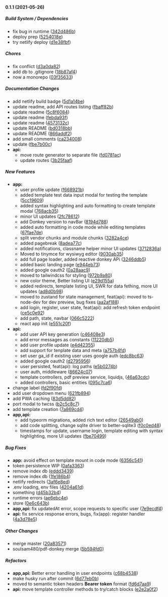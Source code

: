 #### 0.1.1 (2021-05-26)

##### Build System / Dependencies

*  fix bug in runtime ([342d486b](https://github.com/soulsam480/pdf-donkey/commit/342d486b6d6e342b027ce053d30606f0e04ea42c))
*  deploy prep ([5254018e](https://github.com/soulsam480/pdf-donkey/commit/5254018e04474bb003c6817f87b4061560e37b20))
*  try netlify deploy ([d1e38fbf](https://github.com/soulsam480/pdf-donkey/commit/d1e38fbf03dc5feba11c5fea464874ea2db8ebc5))

##### Chores

*  fix conflict ([d3a0da82](https://github.com/soulsam480/pdf-donkey/commit/d3a0da8251720958b1a8dcee46ba501e3a838103))
*  add db to .gitignore ([18b87af4](https://github.com/soulsam480/pdf-donkey/commit/18b87af4d0353db59f18af81f2b973e9d8f39ec6))
*  now a monorepo ([03f35633](https://github.com/soulsam480/pdf-donkey/commit/03f35633a7b5ca6a9f51ac7b7d05526845745d85))

##### Documentation Changes

*  add netlify build badge ([5d1a14be](https://github.com/soulsam480/pdf-donkey/commit/5d1a14beba8d2668f17e93d3fa527624aade9520))
*  update readme, add API routes listing ([fbaff82b](https://github.com/soulsam480/pdf-donkey/commit/fbaff82bc0c8215c538cb1f38b7aa5cf25e5e9a3))
*  update readme ([5c8f6084](https://github.com/soulsam480/pdf-donkey/commit/5c8f60843e12326938ae01414dc17f5a7718727e))
*  update readme ([febda93f](https://github.com/soulsam480/pdf-donkey/commit/febda93fc9c12253b345d57d9b948cb20c814ddc))
*  update readme ([4573132c](https://github.com/soulsam480/pdf-donkey/commit/4573132cfe7fdefffacad4f225bc0dfb9edd80b2))
*  update README ([bd0318bb](https://github.com/soulsam480/pdf-donkey/commit/bd0318bb8ae43cc1b086322e7b7dbda23e90a7d5))
*  update README ([866addf2](https://github.com/soulsam480/pdf-donkey/commit/866addf2bff3653ea963ddd6ed903ded99f686fc))
*  add small comments ([ca234008](https://github.com/soulsam480/pdf-donkey/commit/ca234008ae9b71a6bf6f5a76664a8114215db057))
*  update ([fbe7b00c](https://github.com/soulsam480/pdf-donkey/commit/fbe7b00c45f9c59d026628c92d6698c1220ace87))
* **api:**
  *  move route generator to separate file ([fd0781ac](https://github.com/soulsam480/pdf-donkey/commit/fd0781ac19481f68ce7cf6cb3cb191ab20ff18c8))
  *  update routes ([3b25faaf](https://github.com/soulsam480/pdf-donkey/commit/3b25faaf1b8f488ec1386073c072848cdebf9d06))

##### New Features

* **app:**
  *  user profile update ([f668921b](https://github.com/soulsam480/pdf-donkey/commit/f668921b75fe31dc567c9b2d9b8840b4bdaca940))
  *  added template test data input modal for testing the template ([5cc19609](https://github.com/soulsam480/pdf-donkey/commit/5cc1960958a2113c83d5ef46666ebcb5b48f6fdc))
  *  added syntax highlighting and auto formatting to create template modal ([768acb35](https://github.com/soulsam480/pdf-donkey/commit/768acb3557cacbeecbc42f0f5b29339d52b55555))
  *  minor UI updates ([2fc78612](https://github.com/soulsam480/pdf-donkey/commit/2fc78612fc68fe75417d815c28eb2ed8c4fcd6f4))
  *  add Donkey version to navBar ([8194d788](https://github.com/soulsam480/pdf-donkey/commit/8194d78860b4f670a5d167c40bb346be837ceb33))
  *  added auto formatting in code mode while editing templates ([67fae7de](https://github.com/soulsam480/pdf-donkey/commit/67fae7debcb0f90e2fb9e02b8cc09c36bdfccd93))
  *  split vendor chunks and module chunks ([3282a4ce](https://github.com/soulsam480/pdf-donkey/commit/3282a4ce5f2aed5cf9d37231f576ed237dde4a04))
  *  added pagebreak ([8adea77c](https://github.com/soulsam480/pdf-donkey/commit/8adea77cf8bb1dec13be0c74f3f944ac5892c2dd))
  *  added notifications, classname helper minor UI updates ([3712836a](https://github.com/soulsam480/pdf-donkey/commit/3712836ac51fb56b0a547bdc5ff435b3e5c18892))
  *  Moved to tinymce for wysiwyg editor ([9030ab35](https://github.com/soulsam480/pdf-donkey/commit/9030ab358526a21761fa2c6e45e5ae3fa6609f88))
  *  add full page loader, added reactive donkey APi ([3246ddb5](https://github.com/soulsam480/pdf-donkey/commit/3246ddb594f3720cd3cf887ba9bca481669ebcd2))
  *  added basic landing page ([e944eb73](https://github.com/soulsam480/pdf-donkey/commit/e944eb736becc2a0259b7899bf0b074b5b695fe5))
  *  added google oauth2 ([0a28aac9](https://github.com/soulsam480/pdf-donkey/commit/0a28aac9fe974d7577e9303ff5b08f244a6aac44))
  *  moved to tailwindcss for styling ([972b9a80](https://github.com/soulsam480/pdf-donkey/commit/972b9a80ec8f265fcb61f881f1a47f1879f75e7f))
  *  new color theme, Better listing UI ([e29d155a](https://github.com/soulsam480/pdf-donkey/commit/e29d155ac06d03240cadae0d0b4eb71af7667d71))
  *  added redirects, template listing UI, SWR for data fething, more UI updates ([ad8d0b98](https://github.com/soulsam480/pdf-donkey/commit/ad8d0b98f94acd3898f6b66683b9e3de48fc89a6))
  *  moved to zustand for state management, feat(api): moved to ts-node-dev for dev preview, bug fixes ([aa2af188](https://github.com/soulsam480/pdf-donkey/commit/aa2af1888fd9c301628784210980154edba59f09))
  *  add login, register, user state, feat(api): add refresh token endpoint ([ce5c0e92](https://github.com/soulsam480/pdf-donkey/commit/ce5c0e922ece0ea77c494f7ea592a6e950f8ca02))
  *  add path, state, navbar ([066c5222](https://github.com/soulsam480/pdf-donkey/commit/066c5222c50e99c1bd188ca352ea2bdb3c278d01))
  *  react app init ([e551c20f](https://github.com/soulsam480/pdf-donkey/commit/e551c20fb8d17a6ef316a6499e88c910c9065fc1))
* **api:**
  *  add user API key generation ([c46408e3](https://github.com/soulsam480/pdf-donkey/commit/c46408e33ea0eecd875e2183eb1cbdd13552e161))
  *  add error messages as constants ([11220db5](https://github.com/soulsam480/pdf-donkey/commit/11220db5f690e88d965b382db1a6189d3d389446))
  *  add user profile update ([e4d42355](https://github.com/soulsam480/pdf-donkey/commit/e4d42355567e034edd51a079fcf9549cb93969e5))
  *  add support for tenplate data and meta ([a757b4fd](https://github.com/soulsam480/pdf-donkey/commit/a757b4fd30631b66f40277adcd78b218bc286224))
  *  set user ga_id if existing user uses google auth ([edc8bc63](https://github.com/soulsam480/pdf-donkey/commit/edc8bc63da5410eb2ff28d44dd19b3214d2dc04d))
  *  added google oauth2 ([d2795956](https://github.com/soulsam480/pdf-donkey/commit/d2795956940dcb3e8f7aca30fd6a908bf64edd75))
  *  user persisted, feat(api): log paths ([e5b0274b](https://github.com/soulsam480/pdf-donkey/commit/e5b0274b0b2d395ef9d3039091e9daa0c0cfd841))
  *  user auth, middleware ([86624c07](https://github.com/soulsam480/pdf-donkey/commit/86624c07b97462adf4a4ac82746b555f4bd4d3eb))
  *  template controllers, pdf preview service, liquidjs, ([46a63cdc](https://github.com/soulsam480/pdf-donkey/commit/46a63cdc28d6278ffe96ab801080f6052244d799))
  *  added controllers, basic entities ([095c7ca6](https://github.com/soulsam480/pdf-donkey/commit/095c7ca6d1a25e968cb9e1f7aca39c393ff0defa))
*  change label ([fd2f90fd](https://github.com/soulsam480/pdf-donkey/commit/fd2f90fd272352eeebc190d87208b56f5edb8973))
*  add user dropdown menu ([621fb894](https://github.com/soulsam480/pdf-donkey/commit/621fb89440065ea66e049e270cd12dc6918478f2))
*  add PWA caching ([83d5dd82](https://github.com/soulsam480/pdf-donkey/commit/83d5dd8285d640377e194e34196bf7ec806e58e8))
*  port modal to twcss ([b2c5c8c7](https://github.com/soulsam480/pdf-donkey/commit/b2c5c8c742cb93f2f7a1b49240749030c7a893a0))
*  add template creation ([7a869cd4](https://github.com/soulsam480/pdf-donkey/commit/7a869cd481eefe5ef09d2cbc1c95f1a2d009b886))
* **app,api:**
  *  add typeorm migrations, added rich text editor ([26549ab0](https://github.com/soulsam480/pdf-donkey/commit/26549ab0964070a1fad00fae9aaa8403282e9885))
  *  add code splitting, change sqlite driver to better-sqlite3 ([f0c0ed48](https://github.com/soulsam480/pdf-donkey/commit/f0c0ed483e942c176ffae04845e1779dbea20bbf))
  *  timestamps for update, username login, template editing with syntax highlighting, more UI updates ([fbe70499](https://github.com/soulsam480/pdf-donkey/commit/fbe704995d599ee041dfd99a74625aabb4af3a13))

##### Bug Fixes

* **app:**  avoid effect on template mount in code mode ([6356c541](https://github.com/soulsam480/pdf-donkey/commit/6356c541125577e9a1c49265d2ddc909ccc3da57))
*  token persistence WIP ([0afa3363](https://github.com/soulsam480/pdf-donkey/commit/0afa3363839cab035d9311108cd204e3218da082))
*  remove index db ([eddd3439](https://github.com/soulsam480/pdf-donkey/commit/eddd3439723dca4c7b924205d9df5e286ded0a51))
*  remove index db ([1fe186b4](https://github.com/soulsam480/pdf-donkey/commit/1fe186b4085f80c4ef10ea89cc60ccc1931520aa))
*  netlify redirects ([3af6e8ed](https://github.com/soulsam480/pdf-donkey/commit/3af6e8eda1e1dd3d1ae72418fae17c43616b0755))
*  .env loading, env files ([4204a61d](https://github.com/soulsam480/pdf-donkey/commit/4204a61df695e219540f685203ef5e45c16ae5a3))
*  something ([d45b32b4](https://github.com/soulsam480/pdf-donkey/commit/d45b32b4cefd8ffb5f3d320a4262017ea6090a2c))
*  runtime errors ([ae6ebc4e](https://github.com/soulsam480/pdf-donkey/commit/ae6ebc4eac459aa7444ca1d7f2b63c1a62c9315a))
*  store ([0e6c643b](https://github.com/soulsam480/pdf-donkey/commit/0e6c643bef5b8e16b77fc13ece8f391b58164fdf))
* **app,api:**  fix updatedAt error, scope requests to specific user ([7e9ecdf4](https://github.com/soulsam480/pdf-donkey/commit/7e9ecdf47c7f27b55c20f34365bf678b468f7a33))
* **api:**  fix service response errors, bugs, fix(app): register handler ([4a3d78e5](https://github.com/soulsam480/pdf-donkey/commit/4a3d78e5af20615e69053f91e5b7b0c9c5c93148))

##### Other Changes

*  merge master ([20a83571](https://github.com/soulsam480/pdf-donkey/commit/20a83571cb6d028ff8cfd45af95a48391793df69))
* soulsam480/pdf-donkey merge ([5b594fd0](https://github.com/soulsam480/pdf-donkey/commit/5b594fd0b7c5ee1026f3debf202c7afd9adb0b1e))

##### Refactors

* **app,api:**  Better error handling in user endpoints ([c68b4538](https://github.com/soulsam480/pdf-donkey/commit/c68b453837edba1c22f6d22d36ebe98eb7328c6d))
*  make husky run after commit ([6d77eb0b](https://github.com/soulsam480/pdf-donkey/commit/6d77eb0be75ef833d17a9c10513be2dd5db61303))
*  moved to semantic token headers **Bearer token** format ([fd6d7aa9](https://github.com/soulsam480/pdf-donkey/commit/fd6d7aa9d24774c06b52bc6a2216c33bb4a13fb7))
* **api:**  move template controller methods to try/catch blocks ([e2e2a0f2](https://github.com/soulsam480/pdf-donkey/commit/e2e2a0f221677479fff743f43e2077dae8ef57b0))

